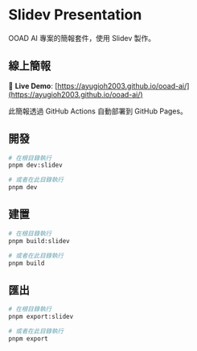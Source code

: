 # Slidev Presentation

OOAD AI 專案的簡報套件，使用 Slidev 製作。

## 線上簡報

🚀 **Live Demo**: [https://ayugioh2003.github.io/ooad-ai/](https://ayugioh2003.github.io/ooad-ai/)

此簡報透過 GitHub Actions 自動部署到 GitHub Pages。

## 開發

```bash
# 在根目錄執行
pnpm dev:slidev

# 或者在此目錄執行
pnpm dev
```

## 建置

```bash
# 在根目錄執行
pnpm build:slidev

# 或者在此目錄執行
pnpm build
```

## 匯出

```bash
# 在根目錄執行
pnpm export:slidev

# 或者在此目錄執行
pnpm export
```

